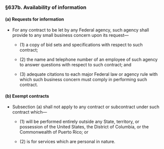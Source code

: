 ### §637b. Availability of information
#### (a) Requests for information
* For any contract to be let by any Federal agency, such agency shall provide to any small business concern upon its request—

  * (1) a copy of bid sets and specifications with respect to such contract;

  * (2) the name and telephone number of an employee of such agency to answer questions with respect to such contract; and

  * (3) adequate citations to each major Federal law or agency rule with which such business concern must comply in performing such contract.

#### (b) Exempt contracts
* Subsection (a) shall not apply to any contract or subcontract under such contract which—

  * (1) will be performed entirely outside any State, territory, or possession of the United States, the District of Columbia, or the Commonwealth of Puerto Rico; or

  * (2) is for services which are personal in nature.